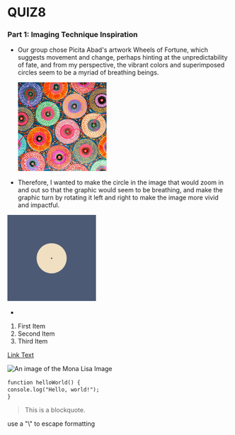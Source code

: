 # QUIZ8

### Part 1: Imaging Technique Inspiration
<!-- #### Header 4
##### Header 5
###### Header 6 -->

<!-- **Bold Text** or __Bold Text__ -->
<!-- *Italic Text* or _Italic Text_ -->

- Our group chose Picita Abad's artwork Wheels of Fortune, which suggests movement and change, perhaps hinting at the unpredictability of fate, and from my perspective, the vibrant colors and superimposed circles seem to be a myriad of breathing beings.
  <div align=centre> <img src="assets/Pacita_Abad.jpg" width="200px" >

- Therefore, I wanted to make the circle in the image that would zoom in and out so that the graphic would seem to be breathing, and make the graphic turn by rotating it left and right to make the image more vivid and impactful.
 <div align=centre> <img src="assets/circle1.jpg" width="200px" >

- 

1. First Item
2. Second Item
3. Third Item

[Link Text](https://www.google.com)


![An image of the Mona Lisa Image](assets/Mona_Lisa.jpg)

```
function helloWorld() {
console.log("Hello, world!");
}
```

> This is a blockquote.

use a "\\" to escape formatting
